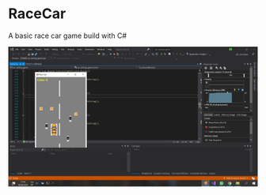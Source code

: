 # RaceCar
A basic race car game build with C#


![Image of the game](https://github.com/EdenShtein/RaceCar/blob/master/raceCarExample.png)


